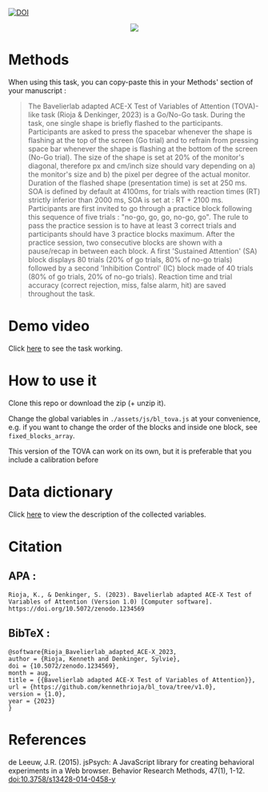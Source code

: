 [![DOI](https://sandbox.zenodo.org/badge/633319443.svg)](https://sandbox.zenodo.org/badge/latestdoi/633319443)

<p align="center">
  <a href="https://youtu.be/IyfIl-8L1DI?feature=shared"><img src="https://img.youtube.com/vi/IyfIl-8L1DI/0.jpg"></a>
</p>

# Methods

When using this task, you can copy-paste this in your Methods' section of your manuscript :

> The Bavelierlab adapted ACE-X Test of Variables of Attention (TOVA)-like task (Rioja & Denkinger, 2023) is a Go/No-Go task. During the task, one single shape is briefly flashed to the participants. Participants are asked to press the spacebar whenever the shape is flashing at the top of the screen (Go trial) and to refrain from pressing space bar whenever the shape is flashing at the bottom of the screen (No-Go trial). The size of the shape is set at 20% of the monitor's diagonal, therefore px and cm/inch size should vary depending on a) the monitor's size and b) the pixel per degree of the actual monitor. Duration of the flashed shape (presentation time) is set at 250 ms. SOA is defined by default at 4100ms, for trials with reaction times (RT) strictly inferior than 2000 ms, SOA is set at : RT + 2100 ms. Participants are first invited to go through a practice block following this sequence of five trials : "no-go, go, go, no-go, go". The rule to pass the practice session is to have at least 3 correct trials and participants should have 3 practice blocks maximum. After the practice session, two consecutive blocks are shown with a pause/recap in between each block. A first 'Sustained Attention' (SA) block displays 80 trials (20% of go trials, 80% of no-go trials) followed by a second 'Inhibition Control' (IC) block made of 40 trials (80% of go trials, 20% of no-go trials). Reaction time and trial accuracy (correct rejection, miss, false alarm, hit) are saved throughout the task.

# Demo video

Click [here](https://youtu.be/IyfIl-8L1DI?feature=shared) to see the task working.

# How to use it

Clone this repo or download the zip (+ unzip it).

Change the global variables in `./assets/js/bl_tova.js` at your convenience, e.g. if you want to change the order of the blocks and inside one block, see `fixed_blocks_array`.

This version of the TOVA can work on its own, but it is preferable that you include a calibration before

# Data dictionary

Click [here](/assets/refs/datadictionnary_bltova.txt) to view the description of the collected variables.

# Citation 

## APA : 

```
Rioja, K., & Denkinger, S. (2023). Bavelierlab adapted ACE-X Test of Variables of Attention (Version 1.0) [Computer software]. https://doi.org/10.5072/zenodo.1234569
```

## BibTeX :

```
@software{Rioja_Bavelierlab_adapted_ACE-X_2023,
author = {Rioja, Kenneth and Denkinger, Sylvie},
doi = {10.5072/zenodo.1234569},
month = aug,
title = {{Bavelierlab adapted ACE-X Test of Variables of Attention}},
url = {https://github.com/kennethrioja/bl_tova/tree/v1.0},
version = {1.0},
year = {2023}
}
```

# References

de Leeuw, J.R. (2015). jsPsych: A JavaScript library for creating behavioral experiments in a Web browser. Behavior Research Methods, 47(1), 1-12. [doi:10.3758/s13428-014-0458-y](https://doi.org/10.3758/s13428-014-0458-y)

